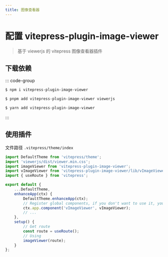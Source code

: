 ```yaml
---
title: 图像查看器
---
```


# 配置 vitepress-plugin-image-viewer

> 基于 viewerjs 的 vitepress 图像查看器插件

## 下载依赖
::: code-group

```sh [npm]
$ npm i vitepress-plugin-image-viewer
```

```sh [pnpm]
$ pnpm add vitepress-plugin-image-viewer viewerjs
```

```sh [yarn]
$ yarn add vitepress-plugin-image-viewer
```

:::

## 使用插件

文件路径 `.vitepress/theme/index`

```typescript
import DefaultTheme from 'vitepress/theme';
import 'viewerjs/dist/viewer.min.css';
import imageViewer from 'vitepress-plugin-image-viewer';
import vImageViewer from 'vitepress-plugin-image-viewer/lib/vImageViewer.vue';
import { useRoute } from 'vitepress';

export default {
    ...DefaultTheme,
    enhanceApp(ctx) {
        DefaultTheme.enhanceApp(ctx);
        // Register global components, if you don't want to use it, you don't need to add it
        ctx.app.component('vImageViewer', vImageViewer);
        // ...
    },
    setup() {
        // Get route
        const route = useRoute();
        // Using
        imageViewer(route);
    }
};
```